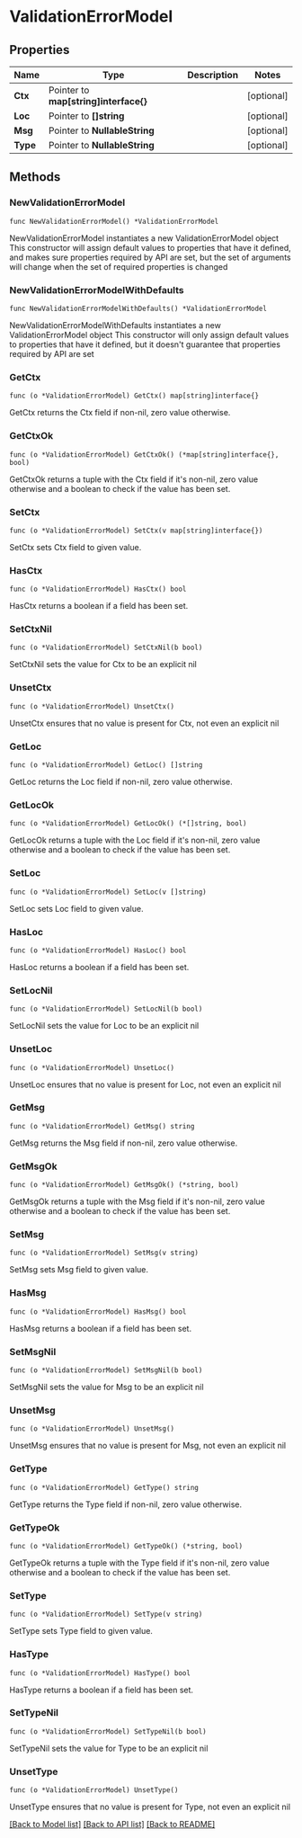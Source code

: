 # ValidationErrorModel

## Properties

Name | Type | Description | Notes
------------ | ------------- | ------------- | -------------
**Ctx** | Pointer to **map[string]interface{}** |  | [optional] 
**Loc** | Pointer to **[]string** |  | [optional] 
**Msg** | Pointer to **NullableString** |  | [optional] 
**Type** | Pointer to **NullableString** |  | [optional] 

## Methods

### NewValidationErrorModel

`func NewValidationErrorModel() *ValidationErrorModel`

NewValidationErrorModel instantiates a new ValidationErrorModel object
This constructor will assign default values to properties that have it defined,
and makes sure properties required by API are set, but the set of arguments
will change when the set of required properties is changed

### NewValidationErrorModelWithDefaults

`func NewValidationErrorModelWithDefaults() *ValidationErrorModel`

NewValidationErrorModelWithDefaults instantiates a new ValidationErrorModel object
This constructor will only assign default values to properties that have it defined,
but it doesn't guarantee that properties required by API are set

### GetCtx

`func (o *ValidationErrorModel) GetCtx() map[string]interface{}`

GetCtx returns the Ctx field if non-nil, zero value otherwise.

### GetCtxOk

`func (o *ValidationErrorModel) GetCtxOk() (*map[string]interface{}, bool)`

GetCtxOk returns a tuple with the Ctx field if it's non-nil, zero value otherwise
and a boolean to check if the value has been set.

### SetCtx

`func (o *ValidationErrorModel) SetCtx(v map[string]interface{})`

SetCtx sets Ctx field to given value.

### HasCtx

`func (o *ValidationErrorModel) HasCtx() bool`

HasCtx returns a boolean if a field has been set.

### SetCtxNil

`func (o *ValidationErrorModel) SetCtxNil(b bool)`

 SetCtxNil sets the value for Ctx to be an explicit nil

### UnsetCtx
`func (o *ValidationErrorModel) UnsetCtx()`

UnsetCtx ensures that no value is present for Ctx, not even an explicit nil
### GetLoc

`func (o *ValidationErrorModel) GetLoc() []string`

GetLoc returns the Loc field if non-nil, zero value otherwise.

### GetLocOk

`func (o *ValidationErrorModel) GetLocOk() (*[]string, bool)`

GetLocOk returns a tuple with the Loc field if it's non-nil, zero value otherwise
and a boolean to check if the value has been set.

### SetLoc

`func (o *ValidationErrorModel) SetLoc(v []string)`

SetLoc sets Loc field to given value.

### HasLoc

`func (o *ValidationErrorModel) HasLoc() bool`

HasLoc returns a boolean if a field has been set.

### SetLocNil

`func (o *ValidationErrorModel) SetLocNil(b bool)`

 SetLocNil sets the value for Loc to be an explicit nil

### UnsetLoc
`func (o *ValidationErrorModel) UnsetLoc()`

UnsetLoc ensures that no value is present for Loc, not even an explicit nil
### GetMsg

`func (o *ValidationErrorModel) GetMsg() string`

GetMsg returns the Msg field if non-nil, zero value otherwise.

### GetMsgOk

`func (o *ValidationErrorModel) GetMsgOk() (*string, bool)`

GetMsgOk returns a tuple with the Msg field if it's non-nil, zero value otherwise
and a boolean to check if the value has been set.

### SetMsg

`func (o *ValidationErrorModel) SetMsg(v string)`

SetMsg sets Msg field to given value.

### HasMsg

`func (o *ValidationErrorModel) HasMsg() bool`

HasMsg returns a boolean if a field has been set.

### SetMsgNil

`func (o *ValidationErrorModel) SetMsgNil(b bool)`

 SetMsgNil sets the value for Msg to be an explicit nil

### UnsetMsg
`func (o *ValidationErrorModel) UnsetMsg()`

UnsetMsg ensures that no value is present for Msg, not even an explicit nil
### GetType

`func (o *ValidationErrorModel) GetType() string`

GetType returns the Type field if non-nil, zero value otherwise.

### GetTypeOk

`func (o *ValidationErrorModel) GetTypeOk() (*string, bool)`

GetTypeOk returns a tuple with the Type field if it's non-nil, zero value otherwise
and a boolean to check if the value has been set.

### SetType

`func (o *ValidationErrorModel) SetType(v string)`

SetType sets Type field to given value.

### HasType

`func (o *ValidationErrorModel) HasType() bool`

HasType returns a boolean if a field has been set.

### SetTypeNil

`func (o *ValidationErrorModel) SetTypeNil(b bool)`

 SetTypeNil sets the value for Type to be an explicit nil

### UnsetType
`func (o *ValidationErrorModel) UnsetType()`

UnsetType ensures that no value is present for Type, not even an explicit nil

[[Back to Model list]](../README.md#documentation-for-models) [[Back to API list]](../README.md#documentation-for-api-endpoints) [[Back to README]](../README.md)


